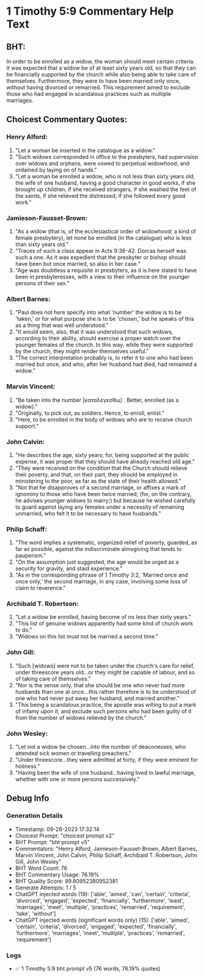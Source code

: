 # 1 Timothy 5:9 Commentary Help Text

## BHT:
In order to be enrolled as a widow, the woman should meet certain criteria. It was expected that a widow be of at least sixty years old, so that they can be financially supported by the church while also being able to take care of themselves. Furthermore, they were to have been married only once, without having divorced or remarried. This requirement aimed to exclude those who had engaged in scandalous practices such as multiple marriages.

## Choicest Commentary Quotes:
### Henry Alford:
1. "Let a woman be inserted in the catalogue as a widow."
2. "Such widows corresponded in office to the presbyters, had supervision over widows and orphans, were vowed to perpetual widowhood, and ordained by laying on of hands."
3. "Let a woman be enrolled a widow, who is not less than sixty years old, the wife of one husband, having a good character in good works, if she brought up children, if she received strangers, if she washed the feet of the saints, if she relieved the distressed, if she followed every good work."

### Jamieson-Fausset-Brown:
1. "As a widow (that is, of the ecclesiastical order of widowhood; a kind of female presbytery), let none be enrolled (in the catalogue) who is less than sixty years old."
2. "Traces of such a class appear in Acts 9:36-42. Dorcas herself was such a one. As it was expedient that the presbyter or bishop should have been but once married, so also in her case."
3. "Age was doubtless a requisite in presbyters, as it is here stated to have been in presbyteresses, with a view to their influence on the younger persons of their sex."

### Albert Barnes:
1. "Paul does not here specify into what 'number' the widow is to be 'taken,' or for what purpose she is to be 'chosen,' but he speaks of this as a thing that was well understood."
2. "It would seem, also, that it was understood that such widows, according to their ability, should exercise a proper watch over the younger females of the church. In this way, while they were supported by the church, they might render themselves useful."
3. "The correct interpretation probably is, to refer it to one who had been married but once, and who, after her husband had died, had remained a widow."

### Marvin Vincent:
1. "Be taken into the number [καταλεγεσθω] . Better, enrolled (as a widow)." 
2. "Originally, to pick out, as soldiers. Hence, to enroll, enlist." 
3. "Here, to be enrolled in the body of widows who are to receive church support."

### John Calvin:
1. "He describes the age, sixty years; for, being supported at the public expense, it was proper that they should have already reached old age."
2. "They were received on the condition that the Church should relieve their poverty, and that, on their part, they should be employed in ministering to the poor, as far as the state of their health allowed."
3. "Not that he disapproves of a second marriage, or affixes a mark of ignominy to those who have been twice married; (for, on the contrary, he advises younger widows to marry;) but because he wished carefully to guard against laying any females under a necessity of remaining unmarried, who felt it to be necessary to have husbands."

### Philip Schaff:
1. "The word implies a systematic, organized relief of poverty, guarded, as far as possible, against the indiscriminate almsgiving that tends to pauperism."
2. "On the assumption just suggested, the age would be urged as a security for gravity, and staid experience."
3. "As in the corresponding phrase of 1 Timothy 3:2, ‘Married once and once only,’ the second marriage, in any case, involving some loss of claim to reverence."

### Archibald T. Robertson:
1. "Let a widow be enrolled, having become of no less than sixty years."
2. "This list of genuine widows apparently had some kind of church work to do."
3. "Widows on this list must not be married a second time."

### John Gill:
1. "Such [widows] were not to be taken under the church's care for relief, under threescore years old...or they might be capable of labour, and so of taking care of themselves." 
2. "Nor is the sense only, that she should be one who never had more husbands than one at once...this rather therefore is to be understood of one who had never put away her husband, and married another."
3. "This being a scandalous practice, the apostle was willing to put a mark of infamy upon it, and exclude such persons who had been guilty of it from the number of widows relieved by the church."

### John Wesley:
1. "Let not a widow be chosen...into the number of deaconesses, who attended sick women or travelling preachers."
2. "Under threescore...they were admitted at forty, if they were eminent for holiness."
3. "Having been the wife of one husband...having lived in lawful marriage, whether with one or more persons successively."


## Debug Info
### Generation Details
- Timestamp: 09-28-2023 17:32:14
- Choicest Prompt: "choicest prompt v2"
- BHT Prompt: "bht prompt v5"
- Commentators: "Henry Alford, Jamieson-Fausset-Brown, Albert Barnes, Marvin Vincent, John Calvin, Philip Schaff, Archibald T. Robertson, John Gill, John Wesley"
- BHT Word Count: 76
- BHT Commentary Usage: 76.19%
- BHT Quality Score: 89.80952380952381
- Generate Attempts: 1 / 5
- ChatGPT injected words (19):
	['able', 'aimed', 'can', 'certain', 'criteria', 'divorced', 'engaged', 'expected', 'financially', 'furthermore', 'least', 'marriages', 'meet', 'multiple', 'practices', 'remarried', 'requirement', 'take', 'without']
- ChatGPT injected words (significant words only) (15):
	['able', 'aimed', 'certain', 'criteria', 'divorced', 'engaged', 'expected', 'financially', 'furthermore', 'marriages', 'meet', 'multiple', 'practices', 'remarried', 'requirement']

### Logs
- ✅ 1 Timothy 5:9 bht prompt v5 (76 words, 76.19% quotes)